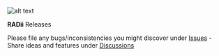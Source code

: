 ![alt text](https://radii.info/img/logo.png)

**RADii** Releases

Please file any bugs/inconsistencies you might discover under [Issues](https://github.com/Archtica/RADii/issues) - Share ideas and features under [Discussions](https://github.com/Archtica/RADii/discussions)
